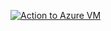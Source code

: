 [![Action to Azure VM](https://github.com/grodriguez-it/test_ci_cd/actions/workflows/deploy_vm.yml/badge.svg)](https://github.com/grodriguez-it/test_ci_cd/actions/workflows/deploy_vm.yml)